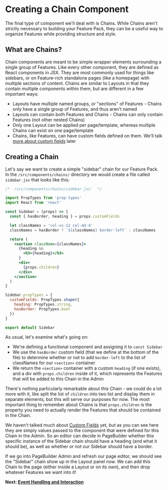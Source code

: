 # Creating a Chain Component

The final type of component we'll deal with is Chains. While Chains aren't strictly necessary to building your Feature Pack, they can be a useful way to organize Features while providing structure and style.

## What are Chains?

Chain components are meant to be simple wrapper elements surrounding a single group of Features. Like every other component, they are defined as React components in JSX. They are most commonly used for things like sidebars, or on Feature-rich standalone pages (like a homepage) with multiple sections of content. Chains are similar to Layouts in that they contain multiple components within them, but are different in a few important ways:

- Layouts have multiple named groups, or "sections" of Features - Chains only have a single group of Features, and thus aren't named
- Layouts can contain both Features and Chains - Chains can only contain Features (not other nested Chains)
- Only one Layout can be applied per page/template, whereas multiple Chains can exist on one page/template
- Chains, like Features, can have custom fields defined on them. We'll talk [more about custom fields](./adding-custom-fields.md) later

## Creating a Chain

Let's say we want to create a simple "sidebar" chain for our Feature Pack. In the `/src/components/chains/` directory we would create a file called `sidebar.jsx` that looks like this:

```jsx
/*  /src/components/chains/sidebar.jsx`  */

import PropTypes from 'prop-types'
import React from 'react'

const Sidebar = (props) => {
  const { hasBorder, heading } = props.customFields

  let classNames = 'col-xs-12 col-md-4'
  classNames = hasBorder ? `${classNames} border-left` : classNames

  return (
    <section className={classNames}>
      {heading &&
        <h3>{heading}</h3>
      }
      <div>
        {props.children}
      </div>
    </section>
  )
}

Sidebar.propTypes = {
  customFields: PropTypes.shape({
    heading: PropTypes.string,
    hasBorder: PropTypes.bool
  })
}

export default Sidebar
```

As usual, let's examine what's going on:

- We're defining a functional component and assigning it to `const Sidebar`
- We use the `hasBorder` custom field (that we define at the bottom of the file) to determine whether or not to add `border-left` to the list of classNames for our `<section>` container
- We return the `<section>` container with a custom `heading` (if one exists), and a div with `props.children` inside of it, which represents the Features that will be added to this Chain in the Admin

There's nothing particularly remarkable about this Chain - we could do a lot more with it, like split the list of `children` into two list and display them in separate elements, but this will serve our purposes for now. The most important thing to remember about Chains is that `props.children` is the property you need to actually render the Features that should be contained in the Chain.

We haven't talked much about [Custom Fields](./adding-custom-fields.md) yet, but as you can see here they are simply values passed to the component that were defined for this Chain in the Admin. So an editor can decide in PageBuilder whether this specific instance of the Sidebar chain should have a heading (and what it should be), as well as whether or not our Sidebar should have a border.

If we go into PageBuilder Admin and refresh our page editor, we should see the "Sidebar" chain show up in the Layout panel now. We can add this Chain to the page (either inside a Layout or on its own), and then drop whatever Features we want into it!

**Next: [Event Handling and Interaction](./event-handling-interaction.md)**
